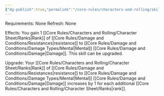 ```yaml
---
{"dg-publish":true,"permalink":"/core-rules/characters-and-rolling/skills-and-flaws/skill-list/intelect/rank-1/mental-resistance/"}
---
```


Requirements: None
Refresh: None

Effects:
You gain 1 [[Core Rules/Characters and Rolling/Character Sheet/Ranks\|Rank]] of [[Core Rules/Damage and Conditions/Resistances\|resistance]] to [[Core Rules/Damage and Conditions/Damage Types/Mental\|Mental]] [[Core Rules/Damage and Conditions/Damage\|Damage]].
This skill can be upgraded.

Upgrade:
Your [[Core Rules/Characters and Rolling/Character Sheet/Ranks\|Rank]] of [[Core Rules/Damage and Conditions/Resistances\|resistance]] to [[Core Rules/Damage and Conditions/Damage Types/Mental\|Mental]] [[Core Rules/Damage and Conditions/Damage\|Damage]] increases by 1 for each additional [[Core Rules/Characters and Rolling/Character Sheet/Ranks\|rank]].


